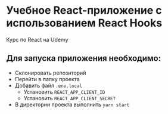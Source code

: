 # Учебное React-приложение с использованием React Hooks
Курс по React на Udemy

## Для запуска приложения необходимо:
* Склонировать репозиторий
* Перейти в папку проекта
* Добавить файл `.env.local`
  * Установить `REACT_APP_CLIENT_ID`
  * Установить `REACT_APP_CLIENT_SECRET`
* В директории проекта выполнить `yarn start`